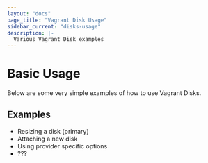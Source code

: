 ```yaml
---
layout: "docs"
page_title: "Vagrant Disk Usage"
sidebar_current: "disks-usage"
description: |-
  Various Vagrant Disk examples
---
```


# Basic Usage

Below are some very simple examples of how to use Vagrant Disks.

## Examples

- Resizing a disk (primary)
- Attaching a new disk
- Using provider specific options
- ???
